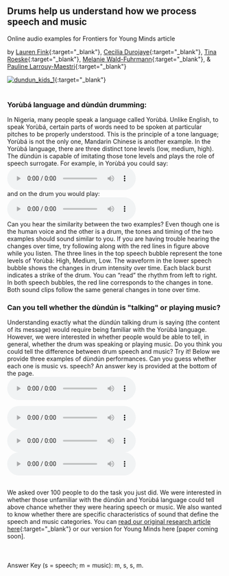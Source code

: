 <HEAD>
<!-- Global site tag (gtag.js) - Google Analytics -->
  <script async src="https://www.googletagmanager.com/gtag/js?id=UA-114823830-1"></script>
  <script>
    window.dataLayer = window.dataLayer || [];
    function gtag(){dataLayer.push(arguments);}
    gtag('js', new Date());
    gtag('config', 'UA-114823830-1');
  </script>
</HEAD>

## Drums help us understand how we process speech and music
Online audio examples for Frontiers for Young Minds article

by [Lauren Fink](http://lkfink.github.io/){:target="_blank"}, [Cecilia Durojaye](https://www.news.uct.ac.za/article/-2021-02-19-winning-phd-highlights-african-indigenous-knowledge-systems){:target="_blank"}, [Tina Roeske](https://www.aesthetics.mpg.de/en/the-institute/people/tina-roeske.html){:target="_blank"}, [Melanie Wald-Fuhrmann](https://www.aesthetics.mpg.de/en/the-institute/people/melanie-wald-fuhrmann.html){:target="_blank"}, & [Pauline Larrouy-Maestri](https://www.aesthetics.mpg.de/en/the-institute/people/pauline-larrouy-maestri.html){:target="_blank"}

[![dundun_kids_1](../../assets/publpics/dundun_kids_1.png)](https://nachrichten.idw-online.de/2021/07/13/when-drums-talk-how-we-distinguish-speech-from-music/){:target="_blank"} 
<br>
<br>

### Yorùbá language and dùndún drumming:
 In Nigeria, many people speak a language called Yorùbá. Unlike English, to speak Yorùbá, certain parts of words need to be spoken at particular pitches to be properly understood. 
 This is the principle of a tone language; Yorùbá is not the only one, Mandarin Chinese is another example. In the Yorùbá language, there are three distinct tone levels (low, medium, high). 
 The dùndún is capable of imitating those tone levels and plays the role of speech surrogate. 
 For example, in Yorùbá you could say: 
 <audio controls preload>
    <!-- <source src="audio.mp3"></source> -->
    <source src="../assets/audio/Yoruba_example.ogg"></source>
</audio>
<br>
 and on the drum you would play:
 <audio controls preload>
    <!-- <source src="audio.mp3"></source> -->
    <source src="../assets/audio/dundun_example.ogg"></source>
</audio>
<br>
Can you hear the similarity between the two examples? Even though one is the human voice and the other is a drum, the tones and timing of the two examples should sound similar to you. If you are having trouble hearing the changes over time, try following along with the red lines in figure above while you listen. The three lines in the top speech bubble represent the tone levels of Yorùbá: High, Medium, Low. The waveform in the lower speech bubble shows the changes in drum intensity over time. Each black burst indicates a strike of the drum. You can “read” the rhythm from left to right. In both speech bubbles, the red line corresponds to the changes in tone. Both sound clips follow the same general changes in tone over time. 



### Can you tell whether the dùndún is "talking" or playing music?   
Understanding exactly what the dùndún talking drum is saying (the content of its message) would require being familiar with the Yorùbá language. However, we were interested in whether people would be able to tell, in general, whether the drum was speaking or playing music. Do you think you could tell the difference between drum speech and music? Try it! Below we provide three examples of dùndún performances. Can you guess whether each one is music vs. speech? An answer key is provided at the bottom of the page. 
<br>
<audio controls preload>
    <!-- <source src="audio.mp3"></source> -->
    <source src="../assets/audio/D8M_kids.ogg"></source>
</audio>
<br>

<audio controls preload>
    <!-- <source src="audio.mp3"></source> -->
    <source src="../assets/audio/D7s_kids.ogg"></source>
</audio>

<br>
<audio controls preload>
    <!-- <source src="audio.mp3"></source> -->
    <source src="../assets/audio/D13s_kids.ogg"></source>
</audio>
<br>

<audio controls preload>
    <!-- <source src="audio.mp3"></source> -->
    <source src="../assets/audio/D6M_kids.ogg"></source>
</audio>



<br>
<br>

We asked over 100 people to do the task you just did. We were interested in whether those unfamiliar with the dùndún and Yorùbá language could tell above chance whether they were hearing speech or music. We also wanted to know whether there are specific characteristics of sound that define the speech and music categories. You can [read our original research article here](https://doi.org/10.3389/fpsyg.2021.652673){:target="_blank"} or our version for Young Minds here [paper coming soon]. 
<br>
<br>
<br>
<br>
Answer Key (s = speech; m = music): m, s, s, m. 

